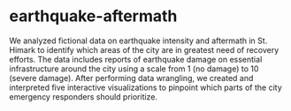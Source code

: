 # earthquake-aftermath
We analyzed fictional data on earthquake intensity and aftermath in St. Himark to identify which areas of the city are in greatest need of recovery efforts. The data includes reports of earthquake damage on essential infrastructure around the city using a scale from 1 (no damage) to 10 (severe damage). After performing data wrangling, we created and interpreted five interactive visualizations to pinpoint which parts of the city emergency responders should prioritize.

